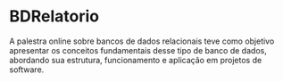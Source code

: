# BDRelatorio

A palestra online sobre bancos de dados relacionais teve como objetivo apresentar os conceitos fundamentais desse tipo de banco de dados, abordando sua estrutura, funcionamento e aplicação em projetos de software.
